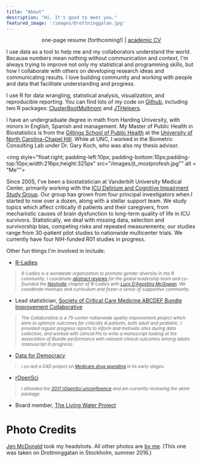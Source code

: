 ```yaml
---
title: "About"
description: "Hi. It's good to meet you."
featured_image: '/images/Drottninggatan.jpg'
---
```


<p style="text-align:center">one-page resume (forthcoming!) | <a href = "cv.pdf">academic CV</a></p>

I use data as a tool to help me and my collaborators understand the world. Because numbers mean nothing without communication and context, I'm always trying to improve not only my statistical and programming skills, but how I collaborate with others on developing research ideas and communicating results. I love building community and working with people and data that facilitate understanding and progress.

I use R for data wrangling, statistical analysis, visualization, and reproducible reporting. You can find lots of my code on [Github](http://github.com/jenniferthompson), including two R packages: [ClusterBootMultinom](https://github.com/jenniferthompson/ClusterBootMultinom) and [JTHelpers](https://github.com/jenniferthompson/JTHelpers).

I have an undergraduate degree in math from Harding University, with minors in English, Spanish and management. My Master of Public Health in Biostatistics is from the [Gillings School of Public Health](https://sph.unc.edu/bios/biostatistics/) at the [University of North Carolina-Chapel Hill](https://media.giphy.com/media/3o7abIileRivlGr8Nq/giphy.gif). While at UNC, I worked in the Biometric Consulting Lab under Dr. Gary Koch, who was also my thesis advisor.

<img style="float:right; padding-left:10px; padding-bottom:10px;padding-top:10px;width:216px;height:325px" src="/images/jt_mostprofesh.jpg"" alt = "Me"">

Since 2005, I've been a biostatistician at Vanderbilt University Medical Center, primarily working with the [ICU Delirium and Cognitive Impairment Study Group](http://www.icudelirium.org). Our group has grown from four principal investigators when I started to now over a dozen, along with a stellar support team. We study topics which affect critically ill patients and their caregivers, from mechanistic causes of brain dysfunction to long-term quality of life in ICU survivors. Statistically, we deal with missing data, selection and survivorship bias, competing risks and repeated measurements; our studies range from 30-patient pilot studies to nationwide multicenter trials. We currently have four NIH-funded R01 studies in progress.

Other fun things I'm involved in include:

- [R-Ladies](https://rladies.org)

> <small><i>R-Ladies is a worldwide organization to promote gender diversity in the R community. I coordinate [abstract reviews](https://twitter.com/RLadiesGlobal/status/903516455207088128) for the global leadership team and co-founded the [Nashville](http://www.meetup.com/rladies-nashville) chapter of R-Ladies with [Lucy D'Agostino McGowan](http://www.lucymcgowan.com). We coordinate meetups and curriculum and foster a sense of supportive community.</i></small>

- Lead statistician, [Society of Critical Care Medicine ABCDEF Bundle Improvement Collaborative](http://www.iculiberation.org/About/collaborative/Pages/default.aspx)

> <small><i>The Collaborative is a 75-center nationwide quality improvement project which aims to optimize outcomes for critically ill patients, both adult and pediatric. I provided regular progress reports to inform and motivate sites during data collection, and worked with clinical PIs to write a manuscript looking at the association of Bundle performance with relevant clinical outcomes among adults (manuscript in progress).</i></small>

- [Data for Democracy](http://datafordemocracy.org)

> <small><i>I co-led a D4D project on [Medicare drug spending](https://medium.com/data-for-democracy/civic-data-wrangling-in-r-and-on-data-world-77156beb8c98) in its early stages.</i></small>

- [rOpenSci](https://ropensci.org)

> <small><i>I attended the [2017 rOpenSci unconference](http://unconf17.ropensci.org/) and am currently reviewing the skimr package.</i></small>

- Board member, [The Living Water Project](http://www.livingwaterwells.org)

# Photo Credits

[Jen McDonald](http://www.jenmphotography.com) took my headshots. All other photos are [by me](https://www.flickr.com/photos/jenthompson). (This one was taken on Drottninggatan in Stockholm, summer 2016.)
